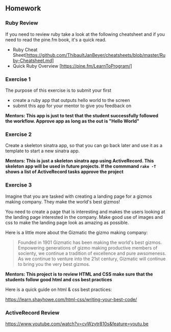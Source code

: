 ## Homework

### Ruby Review

If you need to review ruby take a look at the following cheatsheet and if you need to read the pine.fm book, it's a quick read.

- Ruby Cheat Sheet[https://github.com/ThibaultJanBeyer/cheatsheets/blob/master/Ruby-Cheatsheet.md]
- Quick Ruby Overview [https://pine.fm/LearnToProgram/]

### Exercise 1

The purpose of this exercise is to submit your first 

- create a ruby app that outputs hello world to the screen
- submit this app for your mentor to give you feedback on

**Mentors: This app is just to test that the student successfully
followed the workflow. Approve app as long as the out is "Hello World"**


### Exercise 2

Create a skeleton sinatra app, so that you can go back later and use it as a template to start a new sinatra app.

**Mentors: This is just a skeleton sinatra app using ActiveRecord.
This skeleton app will be used in future projects. If the commmand
`rake -T` shows a list of ActiveRecord tasks approve the project**

### Exercise 3

Imagine that you are tasked with creating a landing page for a gizmos making company. They make the world's best gizmos!

You need to create a page that is interesting and makes the users looking at the landing page interested in the company.
Make good use of images and css to make the landing page look as amazing as possible.

Here is a little more about the Gizmatic the gizmo making company:

>Founded in 1901 Gizmatic has been making the world's best gizmos. Empowering generations of gizmo making productive members of socienty, we continue a tradition of excellence and pure awsomeness.
As we continue to venture into the 21st century, Gizmatic will continue to bring you the very best gizmos.

**Mentors: This project is to review HTML and CSS make sure that the students follow good html and css best practices**

Here is a quick guide on html & css best practices:

https://learn.shayhowe.com/html-css/writing-your-best-code/

### ActiveRecord Review

https://www.youtube.com/watch?v=cvWzytr810s&feature=youtu.be